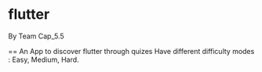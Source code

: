 # flutter

By Team Cap_5.5

== An App to discover flutter through quizes
Have different difficulty modes : Easy, Medium, Hard.
